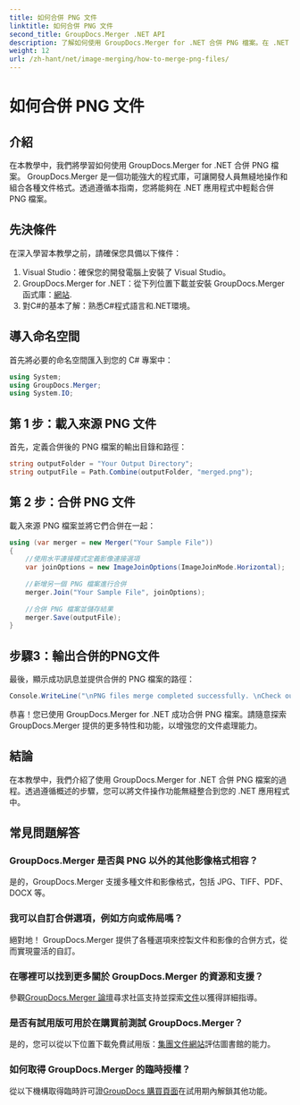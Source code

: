 ```yaml
---
title: 如何合併 PNG 文件
linktitle: 如何合併 PNG 文件
second_title: GroupDocs.Merger .NET API
description: 了解如何使用 GroupDocs.Merger for .NET 合併 PNG 檔案。在 .NET 應用程式中無縫整合的逐步指南。
weight: 12
url: /zh-hant/net/image-merging/how-to-merge-png-files/
---
```


# 如何合併 PNG 文件

## 介紹
在本教學中，我們將學習如何使用 GroupDocs.Merger for .NET 合併 PNG 檔案。 GroupDocs.Merger 是一個功能強大的程式庫，可讓開發人員無縫地操作和組合各種文件格式。透過遵循本指南，您將能夠在 .NET 應用程式中輕鬆合併 PNG 檔案。
## 先決條件
在深入學習本教學之前，請確保您具備以下條件：
1. Visual Studio：確保您的開發電腦上安裝了 Visual Studio。
2.  GroupDocs.Merger for .NET：從下列位置下載並安裝 GroupDocs.Merger 函式庫：[網站](https://releases.groupdocs.com/merger/net/).
3. 對C#的基本了解：熟悉C#程式語言和.NET環境。

## 導入命名空間
首先將必要的命名空間匯入到您的 C# 專案中：
```csharp
using System; 
using GroupDocs.Merger;
using System.IO;
```
## 第 1 步：載入來源 PNG 文件
首先，定義合併後的 PNG 檔案的輸出目錄和路徑：
```csharp
string outputFolder = "Your Output Directory";
string outputFile = Path.Combine(outputFolder, "merged.png");
```
## 第 2 步：合併 PNG 文件
載入來源 PNG 檔案並將它們合併在一起：
```csharp
using (var merger = new Merger("Your Sample File"))
{
    //使用水平連接模式定義影像連接選項
    var joinOptions = new ImageJoinOptions(ImageJoinMode.Horizontal);
    
    //新增另一個 PNG 檔案進行合併
    merger.Join("Your Sample File", joinOptions);
    
    //合併 PNG 檔案並儲存結果
    merger.Save(outputFile);
}
```
## 步驟3：輸出合併的PNG文件
最後，顯示成功訊息並提供合併的 PNG 檔案的路徑：
```csharp
Console.WriteLine("\nPNG files merge completed successfully. \nCheck output in {0}", outputFolder);
```
恭喜！您已使用 GroupDocs.Merger for .NET 成功合併 PNG 檔案。請隨意探索 GroupDocs.Merger 提供的更多特性和功能，以增強您的文件處理能力。


## 結論
在本教學中，我們介紹了使用 GroupDocs.Merger for .NET 合併 PNG 檔案的過程。透過遵循概述的步驟，您可以將文件操作功能無縫整合到您的 .NET 應用程式中。
## 常見問題解答
### GroupDocs.Merger 是否與 PNG 以外的其他影像格式相容？
是的，GroupDocs.Merger 支援多種文件和影像格式，包括 JPG、TIFF、PDF、DOCX 等。
### 我可以自訂合併選項，例如方向或佈局嗎？
絕對地！ GroupDocs.Merger 提供了各種選項來控製文件和影像的合併方式，從而實現靈活的自訂。
### 在哪裡可以找到更多關於 GroupDocs.Merger 的資源和支援？
參觀[GroupDocs.Merger 論壇](https://forum.groupdocs.com/c/merger/32)尋求社區支持並探索[文件](https://tutorials.groupdocs.com/merger/net/)以獲得詳細指導。
### 是否有試用版可用於在購買前測試 GroupDocs.Merger？
是的，您可以從以下位置下載免費試用版：[集團文件網站](https://releases.groupdocs.com/)評估圖書館的能力。
### 如何取得 GroupDocs.Merger 的臨時授權？
從以下機構取得臨時許可證[GroupDocs 購買頁面](https://purchase.groupdocs.com/temporary-license/)在試用期內解鎖其他功能。